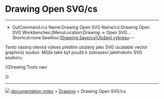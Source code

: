 # Drawing Open SVG/cs
---
- GuiCommand:/cs   Name:Drawing Open SVG   Name/cs:Drawing Open SVG   Workbenches:[MenuLocation:Drawing → Open SVG...   Shortcut:none   SeeAlso:[[Drawing Save/cs|Uložení výkresu](Drawing_Workbench/cs___Výkres]],_Sestavení.md)---


</div>

Tento nástroj otevírá výkres předtím uložený jako SVG (scalable vector graphics) soubor. Může také být použit k zobrazení jakéhokoliv SVG souboru.








{{Drawing Tools navi

}}



---
![](images/Right_arrow.png) [documentation index](../README.md) > [Drawing](Category_Drawing.md) > Drawing Open SVG/cs
